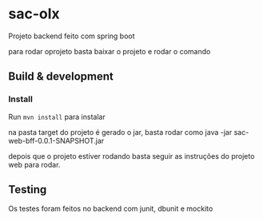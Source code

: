 # sac-olx

Projeto backend feito com spring boot

para rodar oprojeto basta baixar o projeto e rodar o comando


## Build & development

### Install

Run `mvn install` para instalar

na pasta target do projeto é gerado o jar, basta rodar como java -jar sac-web-bff-0.0.1-SNAPSHOT.jar

depois que o projeto estiver rodando basta seguir as instruções do projeto web para rodar.

## Testing

Os testes foram feitos no backend com junit, dbunit e mockito